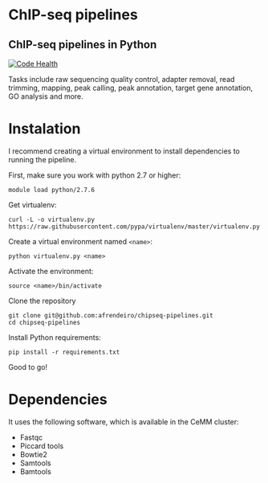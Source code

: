ChIP-seq pipelines
=========
ChIP-seq pipelines in Python
---------

[![Code Health](https://landscape.io/github/afrendeiro/chipseq-pipelines/master/landscape.svg?style=flat)](https://landscape.io/github/afrendeiro/chipseq-pipelines/master)

Tasks include raw sequencing quality control, adapter removal, read trimming, mapping, peak calling, peak annotation, target gene annotation, GO analysis and more. 



# Instalation
I recommend creating a virtual environment to install dependencies to running the pipeline.

First, make sure you work with python 2.7 or higher:
	
	module load python/2.7.6

Get virtualenv:

	curl -L -o virtualenv.py https://raw.githubusercontent.com/pypa/virtualenv/master/virtualenv.py

Create a virtual environment named `<name>`:

	python virtualenv.py <name>

Activate the environment:

	source <name>/bin/activate

Clone the repository

    git clone git@github.com:afrendeiro/chipseq-pipelines.git
    cd chipseq-pipelines

Install Python requirements:

	pip install -r requirements.txt

Good to go!

# Dependencies
It uses the following software, which is available in the CeMM cluster:
- Fastqc
- Piccard tools
- Bowtie2
- Samtools
- Bamtools



